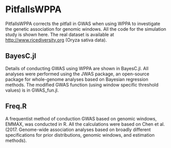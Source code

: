# PitfallsWPPA
PitfallsWPPA corrects the pitfall in GWAS when using WPPA to investigate the genetic association for genomic windows. All the code for the simulation study is shown here. The real dataset is available at http://www.ricediversity.org (Oryza sativa data).
## BayesC.jl
Details of conducting GWAS using WPPA are shown in BayesC.jl. All analyses were performed using the JWAS package, an open-source package for whole-genome analyses based on Bayesian regression methods. The modified GWAS function (using window specific threshold values) is in GWAS_fun.jl.
## Freq.R
A frequentist method of conduction GWAS based on genomic windows, EMMAX, was conducted in R. All the calculations were based on Chen et al. (2017. Genome-wide association analyses based on broadly different specifications for prior distributions, genomic windows, and estimation methods).
